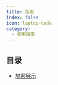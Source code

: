 ```yaml
---
title: 指南
index: false
icon: laptop-code
category:
  - 使用指南
---
```


## 目录
- [加密展示](DesignPattern/encrypt.md)
